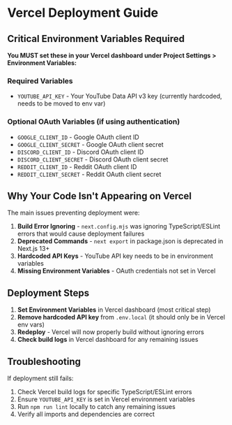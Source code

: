 # Vercel Deployment Guide

## Critical Environment Variables Required

**You MUST set these in your Vercel dashboard under Project Settings > Environment Variables:**

### Required Variables
- `YOUTUBE_API_KEY` - Your YouTube Data API v3 key (currently hardcoded, needs to be moved to env var)

### Optional OAuth Variables (if using authentication)
- `GOOGLE_CLIENT_ID` - Google OAuth client ID
- `GOOGLE_CLIENT_SECRET` - Google OAuth client secret
- `DISCORD_CLIENT_ID` - Discord OAuth client ID
- `DISCORD_CLIENT_SECRET` - Discord OAuth client secret
- `REDDIT_CLIENT_ID` - Reddit OAuth client ID
- `REDDIT_CLIENT_SECRET` - Reddit OAuth client secret

## Why Your Code Isn't Appearing on Vercel

The main issues preventing deployment were:

1. **Build Error Ignoring** - `next.config.mjs` was ignoring TypeScript/ESLint errors that would cause deployment failures
2. **Deprecated Commands** - `next export` in package.json is deprecated in Next.js 13+
3. **Hardcoded API Keys** - YouTube API key needs to be in environment variables
4. **Missing Environment Variables** - OAuth credentials not set in Vercel

## Deployment Steps

1. **Set Environment Variables** in Vercel dashboard (most critical step)
2. **Remove hardcoded API key** from `.env.local` (it should only be in Vercel env vars)
3. **Redeploy** - Vercel will now properly build without ignoring errors
4. **Check build logs** in Vercel dashboard for any remaining issues

## Troubleshooting

If deployment still fails:
1. Check Vercel build logs for specific TypeScript/ESLint errors
2. Ensure `YOUTUBE_API_KEY` is set in Vercel environment variables
3. Run `npm run lint` locally to catch any remaining issues
4. Verify all imports and dependencies are correct
